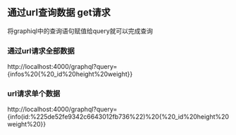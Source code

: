 
## 通过url查询数据  get请求
将graphiql中的查询语句赋值给query就可以完成查询

### 通过url请求全部数据
http://localhost:4000/graphql?query={infos%20{%20_id%20height%20weight}}


### url请求单个数据
http://localhost:4000/graphql?query={info(id:%225de52fe9342c6643012fb736%22)%20{%20_id%20height%20weight%20}}

